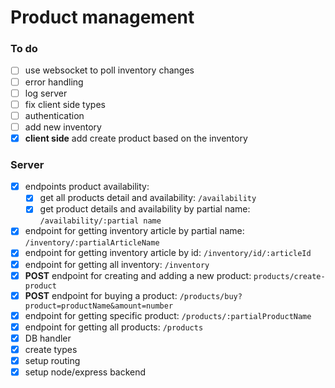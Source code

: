 # Product management

### To do

- [ ] use websocket to poll inventory changes
- [ ] error handling
- [ ] log server
- [ ] fix client side types
- [ ] authentication
- [ ] add new inventory
- [x] **client side** add create product based on the inventory

### Server

- [x] endpoints product availability:
    - [x] get all products detail and availability: `/availability`
    - [x] get product details and availability by partial name: `/availability/:partial name`
- [x] endpoint for getting inventory article by partial name: `/inventory/:partialArticleName`
- [x] endpoint for getting inventory article by id: `/inventory/id/:articleId`
- [x] endpoint for getting all inventory: `/inventory`
- [x] **POST** endpoint for creating and adding a new product: `products/create-product`
- [x] **POST** endpoint for buying a product: `/products/buy?product=productName&amount=number`
- [x] endpoint for getting specific product: `/products/:partialProductName`
- [x] endpoint for getting all products: `/products`
- [x] DB handler
- [x] create types
- [x] setup routing
- [x] setup node/express backend